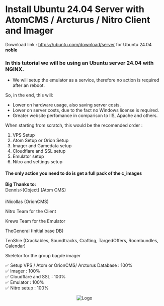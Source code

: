 # Install Ubuntu 24.04 Server with AtomCMS / Arcturus / Nitro Client and Imager
Download link : https://ubuntu.com/download/server for Ubuntu 24.04 **noble**

### In this tutorial we will be using an Ubuntu server 24.04 with NGINX.  
- We will setup the emulator as a service, therefore no action is required after an reboot.

So, in the end, this will:

* Lower on hardware usage, also saving server costs.
* Lower on server costs, due to the fact no Windows license is required.
* Greater website perfomance in comparison to IIS, Apache and others.

When starting from scratch, this would be the recomended order :
1. VPS Setup
2. Atom Setup  or Orion Setup
3. Imager and Gamedata setup  
4. Cloudflare and SSL setup  
5. Emulator setup  
6. Nitro and settings setup

#### The only action you need to do is get a full pack of the c_images

**Big Thanks to:**  
Dennis⚡(Object) (Atom CMS)

iNicollas (OrionCMS)

Nitro Team for the Client

Krews Team for the Emulator  

TheGeneral (Initial base DB)  

TenShie (Crackables, Soundtracks, Crafting, TargedOffers, Roombundles, Calendar)  

Skeletor for the group bagde imager  

:white_check_mark: Setup VPS / Atom or OrionCMS/ Arcturus Database : 100%  
:white_check_mark: Imager : 100%  
:white_check_mark: Cloudflare and SSL : 100%  
:white_check_mark: Emulator : 100%  
:white_check_mark: Nitro setup : 100%

<div align="center">
<img src="https://i.imgur.com/Lzgqaei.png" alt="Logo"/>
</div>
